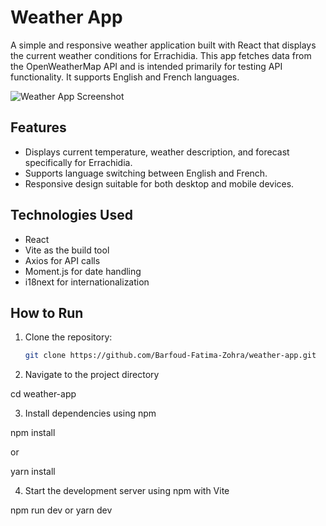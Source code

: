 # Weather App

A simple and responsive weather application built with React that displays the current weather conditions for Errachidia. This app fetches data from the OpenWeatherMap API and is intended primarily for testing API functionality. It supports English and French languages.

![Weather App Screenshot](public/screenshot.png)

## Features
- Displays current temperature, weather description, and forecast specifically for Errachidia.
- Supports language switching between English and French.
- Responsive design suitable for both desktop and mobile devices.

## Technologies Used
- React
- Vite as the build tool
- Axios for API calls
- Moment.js for date handling
- i18next for internationalization

## How to Run
1. Clone the repository:
   ```bash
   git clone https://github.com/Barfoud-Fatima-Zohra/weather-app.git

2. Navigate to the project directory

  cd weather-app

3. Install dependencies using npm

  npm install

  or

  yarn install

4. Start the development server using npm with Vite

  npm run dev
or
  yarn dev


  


